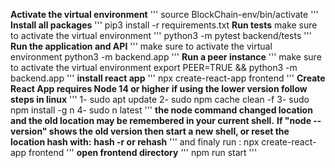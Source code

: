 **Activate the virtual environment**
'''
   source BlockChain-env/bin/activate
'''
**Install all packages**
'''
   pip3 install -r requirements.txt
**Run tests**
   make sure to activate the virtual environment
'''
   python3 -m pytest backend/tests
'''
**Run the application and API**
'''
make sure to activate the virtual environment
python3 -m backend.app
'''
**Run a peer instance**
'''
make sure to activate the virtual environment
export PEER=TRUE && python3 -m backend.app
'''
**install react app**
'''
npx create-react-app frontend
'''
**Create React App requires Node 14 or higher**
**if using the lower version follow steps in linux**
'''
1- sudo apt update
2- sudo npm cache clean -f
3- sudo npm install -g n
4- sudo n latest
'''
**the node command changed location and the old location may be remembered in your current shell.**
**If "node --version" shows the old version then start a new shell, or reset the location hash with:**
**hash -r or rehash**
'''
and finaly run : npx create-react-app frontend
'''
**open frontend directory**
'''
npm run start
'''
